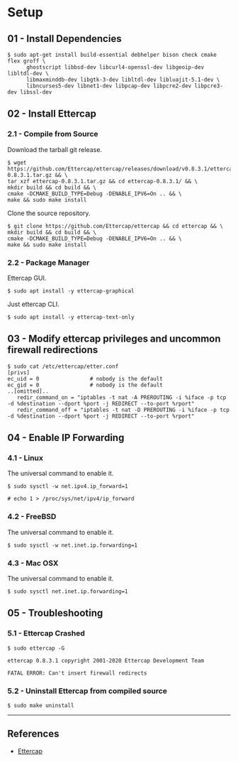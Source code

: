 # Setup

## 01 - Install Dependencies

```
$ sudo apt-get install build-essential debhelper bison check cmake flex groff \
      ghostscript libbsd-dev libcurl4-openssl-dev libgeoip-dev libltdl-dev \
      libmaxminddb-dev libgtk-3-dev libltdl-dev libluajit-5.1-dev \
      libncurses5-dev libnet1-dev libpcap-dev libpcre2-dev libpcre3-dev libssl-dev
```

## 02 - Install Ettercap

### 2.1 - Compile from Source

Download the tarball git release.

```
$ wget https://github.com/Ettercap/ettercap/releases/download/v0.8.3.1/ettercap-0.8.3.1.tar.gz && \
tar xzf ettercap-0.8.3.1.tar.gz && cd ettercap-0.8.3.1/ && \
mkdir build && cd build && \
cmake -DCMAKE_BUILD_TYPE=Debug -DENABLE_IPV6=On .. && \
make && sudo make install
```

Clone the source repository.

```
$ git clone https://github.com/Ettercap/ettercap && cd ettercap && \
mkdir build && cd build && \
cmake -DCMAKE_BUILD_TYPE=Debug -DENABLE_IPV6=On .. && \
make && sudo make install
```

### 2.2 - Package Manager

Ettercap GUI.

```
$ sudo apt install -y ettercap-graphical
```

Just ettercap CLI.

```
$ sudo apt install -y ettercap-text-only
```

## 03 - Modify ettercap privileges and uncommon firewall redirections

```
$ sudo cat /etc/ettercap/etter.conf
[privs]
ec_uid = 0                # nobody is the default
ec_gid = 0                # nobody is the default
..[omitted]..
   redir_command_on = "iptables -t nat -A PREROUTING -i %iface -p tcp -d %destination --dport %port -j REDIRECT --to-port %rport"
   redir_command_off = "iptables -t nat -D PREROUTING -i %iface -p tcp -d %destination --dport %port -j REDIRECT --to-port %rport"
```

## 04 - Enable IP Forwarding

### 4.1 - Linux

The universal command to enable it.

```
$ sudo sysctl -w net.ipv4.ip_forward=1

# echo 1 > /proc/sys/net/ipv4/ip_forward
```

### 4.2 - FreeBSD

The universal command to enable it.

```
$ sudo sysctl -w net.inet.ip.forwarding=1
```

### 4.3 - Mac OSX

The universal command to enable it.

```
$ sudo sysctl net.inet.ip.forwarding=1
```

## 05 - Troubleshooting

### 5.1 - Ettercap Crashed

```
$ sudo ettercap -G

ettercap 0.8.3.1 copyright 2001-2020 Ettercap Development Team

FATAL ERROR: Can't insert firewall redirects
```

### 5.2 - Uninstall Ettercap from compiled source

```
$ sudo make uninstall
```

---
## References

- [Ettercap](https://github.com/Ettercap/ettercap)